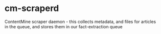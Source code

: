 cm-scraperd
===========

ContentMine scraper daemon - this collects metadata, and files for articles in the queue, and stores them in our fact-extraction queue
